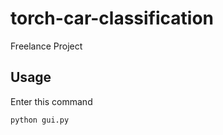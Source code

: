 # torch-car-classification
Freelance Project


## Usage

Enter this command
   ```sh
   python gui.py
   ```
